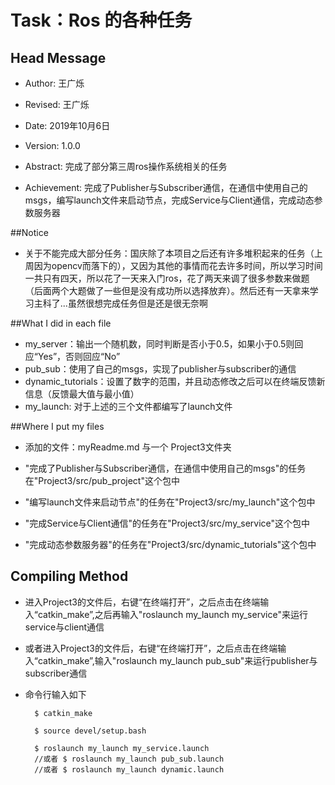 # Task：Ros 的各种任务

## Head Message

- Author: 王广烁

- Revised: 王广烁

- Date: 2019年10月6日

- Version: 1.0.0

- Abstract: 完成了部分第三周ros操作系统相关的任务

- Achievement: 完成了Publisher与Subscriber通信，在通信中使用自己的msgs，编写launch文件来启动节点，完成Service与Client通信，完成动态参数服务器


##Notice

- 关于不能完成大部分任务：国庆除了本项目之后还有许多堆积起来的任务（上周因为opencv而落下的），又因为其他的事情而花去许多时间，所以学习时间一共只有四天，所以花了一天来入门ros，花了两天来调了很多参数来做题（后面两个大题做了一些但是没有成功所以选择放弃）。然后还有一天拿来学习主科了...虽然很想完成任务但是还是很无奈啊


##What I did in each file
- my_server：输出一个随机数，同时判断是否小于0.5，如果小于0.5则回应“Yes”，否则回应“No”
- pub_sub：使用了自己的msgs，实现了publisher与subscriber的通信
- dynamic_tutorials：设置了数字的范围，并且动态修改之后可以在终端反馈新信息（反馈最大值与最小值）
- my_launch: 对于上述的三个文件都编写了launch文件


##Where I put my files

- 添加的文件：myReadme.md 与一个 Project3文件夹

- "完成了Publisher与Subscriber通信，在通信中使用自己的msgs"的任务在"Project3/src/pub_project"这个包中

- "编写launch文件来启动节点"的任务在"Project3/src/my_launch"这个包中

- "完成Service与Client通信"的任务在"Project3/src/my_service"这个包中

- "完成动态参数服务器"的任务在"Project3/src/dynamic_tutorials"这个包中


## Compiling Method

- 进入Project3的文件后，右键“在终端打开”，之后点击在终端输入“catkin_make”,之后再输入"roslaunch my_launch my_service"来运行service与client通信
- 或者进入Project3的文件后，右键“在终端打开”，之后点击在终端输入“catkin_make”,输入"roslaunch my_launch pub_sub"来运行publisher与subscriber通信

- 命令行输入如下

		$ catkin_make

		$ source devel/setup.bash

		$ roslaunch my_launch my_service.launch
		//或者 $ roslaunch my_launch pub_sub.launch
		//或者 $ roslaunch my_launch dynamic.launch


	









